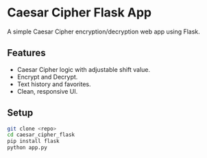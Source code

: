 # Caesar Cipher Flask App

A simple Caesar Cipher encryption/decryption web app using Flask.

## Features
- Caesar Cipher logic with adjustable shift value.
- Encrypt and Decrypt.
- Text history and favorites.
- Clean, responsive UI.

## Setup

```bash
git clone <repo>
cd caesar_cipher_flask
pip install flask
python app.py
